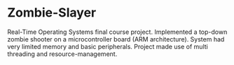 # Zombie-Slayer
Real-Time Operating Systems final course project. Implemented a top-down zombie shooter on a microcontroller board (ARM architecture). System had very limited memory and basic peripherals. Project made use of multi threading and resource-management. 
